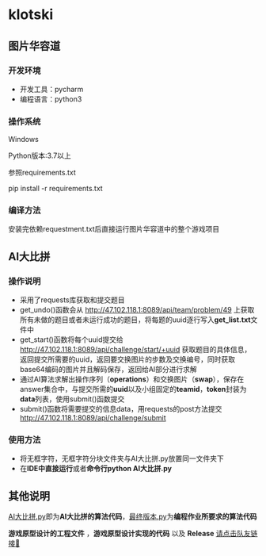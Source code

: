 # klotski

## 图片华容道

### 开发环境

- 开发工具：pycharm
- 编程语言：python3

###  操作系统

  Windows

  Python版本:3.7以上

  参照requirements.txt

  pip install -r requirements.txt

### **编译方法**

  安装完依赖requestment.txt后直接运行图片华容道中的整个游戏项目



## AI大比拼

### 操作说明

- 采用了requests库获取和提交题目
- get_undo()函数会从 http://47.102.118.1:8089/api/team/problem/49 上获取所有未做的题目或者未运行成功的题目，将每题的uuid逐行写入**get_list.txt**文件中
- get_start()函数将每个uuid提交给 http://47.102.118.1:8089/api/challenge/start/+uuid  获取题目的具体信息，返回提交所需要的uuid，返回要交换图片的步数及交换编号，同时获取base64编码的图片并且解码保存，返回给AI部分进行求解
- 通过AI算法求解出操作序列（**operations**）和交换图片（**swap**），保存在answer集合中，与提交所需的**uuid**以及小组固定的**teamid**，**token**封装为**data**列表，使用submit()函数提交
- submit()函数将需要提交的信息data，用requests的post方法提交 http://47.102.118.1:8089/api/challenge/submit 

### 使用方法

- 将无框字符，无框字符分块文件夹与AI大比拼.py放置同一文件夹下
- 在**IDE中直接运行**或者**命令行python AI大比拼.py** 



## 其他说明

[AI大比拼.py](https://github.com/Leo-Rosemary/klotski/blob/main/AI大比拼.py)即为**AI大比拼的算法代码**，[最终版本.py](https://github.com/Leo-Rosemary/klotski/blob/main/最终版本.py)为**编程作业所要求的算法代码**

**游戏原型设计的工程文件** ，**游戏原型设计实现的代码**  以及 **Release**  [请点击队友链接🔗](https://github.com/baiweidou/klotski)